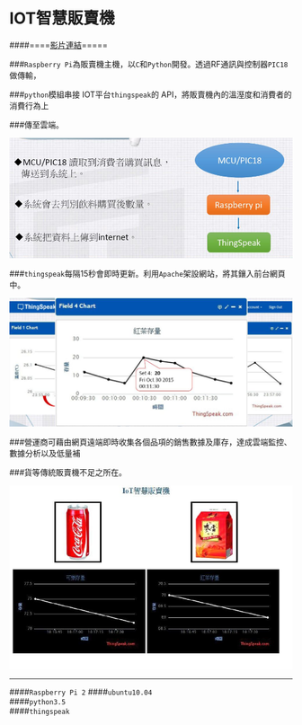 # IOT智慧販賣機 
####====[影片連結](https://www.youtube.com/watch?v=6aGWt-CIRic)=====

###`Raspberry Pi`為販賣機主機，以`C`和`Python`開發。透過RF通訊與控制器`PIC18`做傳輸，

###`python`模組串接 IOT平台`thingspeak`的 API，將販賣機內的溫溼度和消費者的消費行為上

###傳至雲端。  

![](https://github.com/kingaikv/IOT-Smart-Vending-Machine/blob/master/image/flowchart.JPG)

###`thingspeak`每隔15秒會即時更新。利用`Apache`架設網站，將其鑲入前台網頁中。

![](https://github.com/kingaikv/IOT-Smart-Vending-Machine/blob/master/image/thinkspeak.JPG)

###營運商可藉由網頁遠端即時收集各個品項的銷售數據及庫存，達成雲端監控、數據分析以及低量補

###貨等傳統販賣機不足之所在。  
 
![](https://github.com/kingaikv/IOT-Smart-Vending-Machine/blob/master/image/web.JPG)


***
####`Raspberry Pi 2` 
####`ubuntu10.04`  
####`python3.5`  
####`thingspeak`



